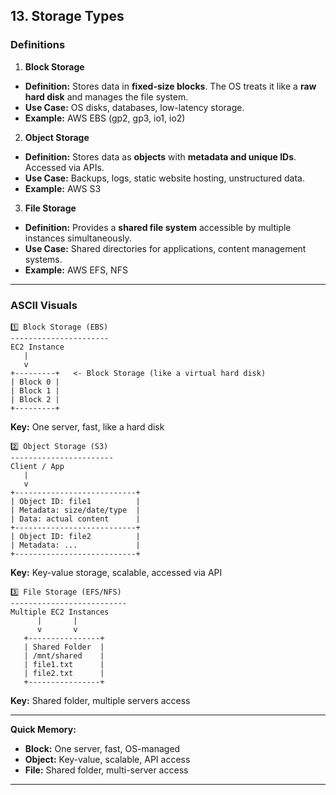 ## 13. Storage Types

### Definitions

1. **Block Storage**

* **Definition:** Stores data in **fixed-size blocks**. The OS treats it like a **raw hard disk** and manages the file system.
* **Use Case:** OS disks, databases, low-latency storage.
* **Example:** AWS EBS (gp2, gp3, io1, io2)

2. **Object Storage**

* **Definition:** Stores data as **objects** with **metadata and unique IDs**. Accessed via APIs.
* **Use Case:** Backups, logs, static website hosting, unstructured data.
* **Example:** AWS S3

3. **File Storage**

* **Definition:** Provides a **shared file system** accessible by multiple instances simultaneously.
* **Use Case:** Shared directories for applications, content management systems.
* **Example:** AWS EFS, NFS

---

### ASCII Visuals

```
1️⃣ Block Storage (EBS)
----------------------
EC2 Instance
   |
   v
+---------+   <- Block Storage (like a virtual hard disk)
| Block 0 |
| Block 1 |
| Block 2 |
+---------+
```

**Key:** One server, fast, like a hard disk

```
2️⃣ Object Storage (S3)
-----------------------
Client / App
   |
   v
+---------------------------+
| Object ID: file1          |
| Metadata: size/date/type  |
| Data: actual content      |
+---------------------------+
| Object ID: file2          |
| Metadata: ...             |
+---------------------------+
```

**Key:** Key-value storage, scalable, accessed via API

```
3️⃣ File Storage (EFS/NFS)
--------------------------
Multiple EC2 Instances
      |       |
      v       v
   +----------------+
   | Shared Folder  |
   | /mnt/shared    |
   | file1.txt      |
   | file2.txt      |
   +----------------+
```

**Key:** Shared folder, multiple servers access

---

**Quick Memory:**

* **Block:** One server, fast, OS-managed
* **Object:** Key-value, scalable, API access
* **File:** Shared folder, multi-server access

---
